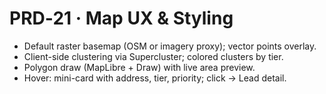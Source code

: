# PRD‑21 · Map UX & Styling

- Default raster basemap (OSM or imagery proxy); vector points overlay.
- Client-side clustering via Supercluster; colored clusters by tier.
- Polygon draw (MapLibre + Draw) with live area preview.
- Hover: mini-card with address, tier, priority; click → Lead detail.
